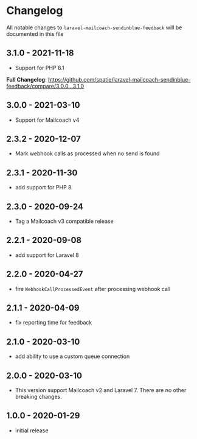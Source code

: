# Changelog

All notable changes to `laravel-mailcoach-sendinblue-feedback` will be documented in this file

## 3.1.0 - 2021-11-18

- Support for PHP 8.1

**Full Changelog**: https://github.com/spatie/laravel-mailcoach-sendinblue-feedback/compare/3.0.0...3.1.0

## 3.0.0 - 2021-03-10

- Support for Mailcoach v4

## 2.3.2 - 2020-12-07

- Mark webhook calls as processed when no send is found

## 2.3.1 - 2020-11-30

- add support for PHP 8

## 2.3.0 - 2020-09-24

- Tag a Mailcoach v3 compatible release

## 2.2.1 - 2020-09-08

- add support for Laravel 8

## 2.2.0 - 2020-04-27

- fire `WebhookCallProcessedEvent` after processing webhook call

## 2.1.1 - 2020-04-09

- fix reporting time for feedback

## 2.1.0 - 2020-03-10

- add ability to use a custom queue connection

## 2.0.0 - 2020-03-10

- This version support Mailcoach v2 and Laravel 7. There are no other breaking changes.

## 1.0.0 - 2020-01-29

- initial release
